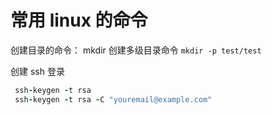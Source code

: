 # 常用 linux 的命令


创建目录的命令：
mkdir 
创建多级目录命令
`mkdir -p test/test`


创建 ssh 登录
```ruby
 ssh-keygen -t rsa
 ssh-keygen -t rsa -C "youremail@example.com"
```


